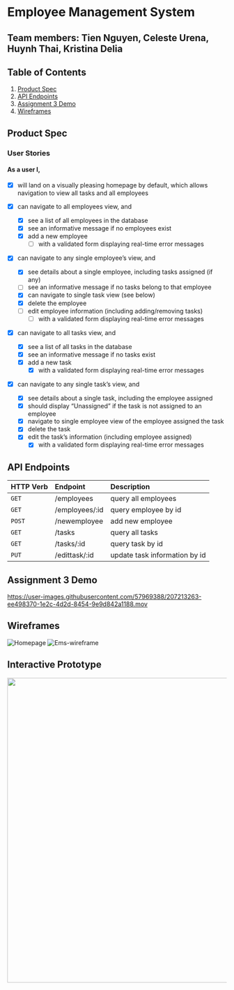 # Employee Management System

## Team members: Tien Nguyen, Celeste Urena, Huynh Thai, Kristina Delia

## Table of Contents
1. [Product Spec](#Product-Spec)
2. [API Endpoints](#API-Endpoints)
3. [Assignment 3 Demo](#Assignment-3-Demo)
4. [Wireframes](#Wireframes) 

## Product Spec

### User Stories 
#### As a user I, 
* [x] will land on a visually pleasing homepage by default, which allows navigation to view all tasks and all employees 

* [x] can navigate to all employees view, and 
  * [x] see a list of all employees in the database
  * [x] see an informative message if no employees exist
  * [x] add a new employee
    * [ ] with a validated form displaying real-time error messages

* [x] can navigate to any single employee’s view, and
  * [x] see details about a single employee, including tasks assigned (if any) 
  * [ ] see an informative message if no tasks belong to that employee
  * [x] can navigate to single task view (see below)
  * [x] delete the employee 
  * [ ] edit employee information (including adding/removing tasks)
    * [ ] with a validated form displaying real-time error messages

* [x] can navigate to all tasks view, and
  * [x] see a list of all tasks in the database
  * [x] see an informative message if no tasks exist
  * [x] add a new task
    * [x] with a validated form displaying real-time error messages

* [x] can navigate to any single task’s view, and
  * [x] see details about a single task, including the employee assigned
  * [x] should display “Unassigned” if the task is not assigned to an employee
  * [x] navigate to single employee view of the employee assigned the task
  * [x] delete the task 
  * [x] edit the task’s information (including employee assigned)
    * [x] with a validated form displaying real-time error messages 
    
## API Endpoints
 | HTTP Verb | Endpoint | Description |
 | :----------|:----------|:------------ |
 |`GET` |/employees | query all employees |
 |`GET` |/employees/:id | query employee by id |
 |`POST` |/newemployee | add new employee |
 |`GET` |/tasks | query all tasks |
 |`GET` |/tasks/:id | query task by id |
 |`PUT` |/edittask/:id | update task information by id |
     
## Assignment 3 Demo

https://user-images.githubusercontent.com/57969388/207213263-ee498370-1e2c-4d2d-8454-9e9d842a1188.mov

## Wireframes
![Homepage](https://user-images.githubusercontent.com/57969388/205528044-939aa72c-7952-4c1c-a719-f14bedb76b80.png)
![Ems-wireframe](https://user-images.githubusercontent.com/57969388/205528048-6fa6f8e8-5c04-4a60-a95e-5f3e0c805494.png)

## Interactive Prototype

<img src= "https://user-images.githubusercontent.com/57969388/205527118-63abac60-2157-4d2b-834f-52606b7c15ae.gif" width=700>

